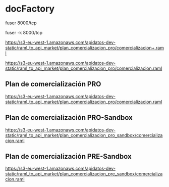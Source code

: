 # docFactory

fuser 8000/tcp

fuser -k 8000/tcp

https://s3-eu-west-1.amazonaws.com/apidatos-dev-static/raml_to_api_market/plan_comercializacion_pro/comercializacion+.raml

https://s3-eu-west-1.amazonaws.com/apidatos-dev-static/raml_to_api_market/plan_comercializacion_pro/comercializacion.raml

Plan de comercialización PRO
--------------------------------------------
https://s3-eu-west-1.amazonaws.com/apidatos-dev-static/raml_to_api_market/plan_comercializacion_pro/comercializacion.raml

Plan de comercialización PRO-Sandbox
-----------------------------------------------------------
https://s3-eu-west-1.amazonaws.com/apidatos-dev-static/raml_to_api_market/plan_comercializacion_pro_sandbox/comercializacion.raml

Plan de comercialización PRE-Sandbox
---------------------------------------------------------
https://s3-eu-west-1.amazonaws.com/apidatos-dev-static/raml_to_api_market/plan_comercializacion_pre_sandbox/comercializacion.raml